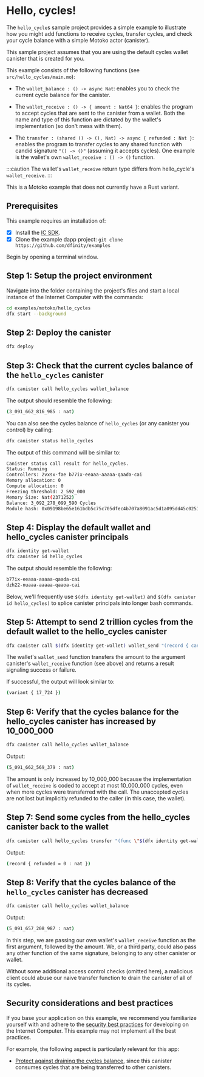 # Hello, cycles!

The `hello_cycle`s sample project provides a simple example to illustrate how you might add functions to receive cycles, transfer cycles, and check your cycle balance with a simple Motoko actor (canister).

This sample project assumes that you are using the default cycles wallet canister that is created for you.

This example consists of the following functions (see `src/hello_cycles/main.mo`):

- The `wallet_balance : () -> async Nat`: enables you to check the current cycle balance for the canister.

- The `wallet_receive : () -> { amount : Nat64 }`: enables the program to accept cycles that are sent to the canister from a wallet. Both the name and type of this function are dictated by the wallet's implementation (so don't mess with them).

- The `transfer : (shared () -> (), Nat) -> async { refunded : Nat }`: enables the program to transfer cycles to any shared function with candid signature `"() -> ()"` (assuming it accepts cycles). One example is the wallet's own `wallet_receive : () -> ()` function.

:::caution
The wallet's `wallet_receive` return type differs from hello_cycle's `wallet_receive`.
:::

This is a Motoko example that does not currently have a Rust variant.

## Prerequisites
This example requires an installation of:

- [x] Install the [IC SDK](https://internetcomputer.org/docs/current/developer-docs/setup/install/index.mdx).
- [x] Clone the example dapp project: `git clone https://github.com/dfinity/examples`

Begin by opening a terminal window.

## Step 1: Setup the project environment

Navigate into the folder containing the project's files and start a local instance of the Internet Computer with the commands:


```bash
cd examples/motoko/hello_cycles
dfx start --background
```

## Step 2: Deploy the canister

```bash
dfx deploy
```

## Step 3: Check that the current cycles balance of the `hello_cycles` canister

```bash
dfx canister call hello_cycles wallet_balance
```

The output should resemble the following:

```bash
(3_091_662_816_985 : nat)
```

You can also see the cycles balance of `hello_cycles` (or any canister you control) by calling:

```bash
dfx canister status hello_cycles
```

The output of this command will be similar to:

```bash
Canister status call result for hello_cycles.
Status: Running
Controllers: 2vxsx-fae b77ix-eeaaa-aaaaa-qaada-cai
Memory allocation: 0
Compute allocation: 0
Freezing threshold: 2_592_000
Memory Size: Nat(2371252)
Balance: 3_092_278_099_590 Cycles
Module hash: 0x09198be65e161bdb5c75c705dfec4b707a8091ac5d1a095dd45c025142a1fc43
```

## Step 4: Display the default wallet and hello_cycles canister principals

```bash
dfx identity get-wallet
dfx canister id hello_cycles
```

The output should resemble the following:

```bash
b77ix-eeaaa-aaaaa-qaada-cai
dzh22-nuaaa-aaaaa-qaaoa-cai
```

Below, we'll frequently use `$(dfx identity get-wallet)` and `$(dfx canister id hello_cycles)` to splice canister principals into longer bash commands.

## Step 5: Attempt to send 2 trillion cycles from the default wallet to the hello_cycles canister

```bash
dfx canister call $(dfx identity get-wallet) wallet_send "(record { canister = principal \"$(dfx canister id hello_cycles)\"; amount = (2000000000000:nat64); } )"
```

The wallet's `wallet_send` function transfers the amount to the argument canister's `wallet_receive` function (see above) and returns a result signaling success or failure.

If successful, the output will look similar to:

```bash
(variant { 17_724 })
```

## Step 6: Verify that the cycles balance for the hello_cycles canister has increased by 10_000_000

```bash
dfx canister call hello_cycles wallet_balance
```

Output:

```bash
(5_091_662_569_379 : nat)
```

The amount is only increased by 10_000_000 because the implementation of `wallet_receive` is coded to accept at most 10_000_000 cycles, even when more cycles were transferred with the call. The unaccepted cycles are not lost but implicitly refunded to the caller (in this case, the wallet).

## Step 7: Send some cycles from the hello_cycles canister back to the wallet

```bash
dfx canister call hello_cycles transfer "(func \"$(dfx identity get-wallet)\".\"wallet_receive\", 5000000)"
```

Output:

```bash
(record { refunded = 0 : nat })
```

## Step 8: Verify that the cycles balance of the `hello_cycles` canister has decreased

```bash
dfx canister call hello_cycles wallet_balance
```

Output:

```bash
(5_091_657_208_987 : nat)
```

In this step, we are passing our own wallet's `wallet_receive` function as the first argument, followed by the amount. We, or a third party, could also pass any other function of the same signature, belonging to any other canister or wallet.

Without some additional access control checks (omitted here), a malicious client could abuse our naive transfer function to drain the canister of all of its cycles.


## Security considerations and best practices

If you base your application on this example, we recommend you familiarize yourself with and adhere to the [security best practices](https://internetcomputer.org/docs/current/references/security/) for developing on the Internet Computer. This example may not implement all the best practices.

For example, the following aspect is particularly relevant for this app:
* [Protect against draining the cycles balance](https://internetcomputer.org/docs/current/developer-docs/security/security-best-practices/overview), since this canister consumes cycles that are being transferred to other canisters.

